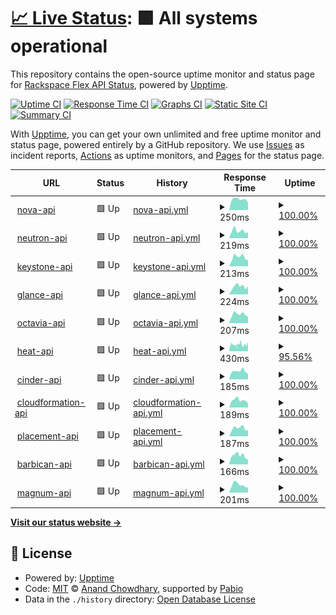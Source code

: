 # [📈 Live Status](https://status.api.dfw3.rackspacecloud.com/): <!--live status--> **🟩 All systems operational**

This repository contains the open-source uptime monitor and status page for [Rackspace Flex API Status](https://status.api.dfw3.rackspacecloud.com/), powered by [Upptime](https://github.com/upptime/upptime).

[![Uptime CI](https://github.com/the2hill/rs-flex-uptime-dfw/workflows/Uptime%20CI/badge.svg)](https://github.com/the2hill/rs-flex-uptime-dfw/actions?query=workflow%3A%22Uptime+CI%22)
[![Response Time CI](https://github.com/the2hill/rs-flex-uptime-dfw/workflows/Response%20Time%20CI/badge.svg)](https://github.com/the2hill/rs-flex-uptime-dfw/actions?query=workflow%3A%22Response+Time+CI%22)
[![Graphs CI](https://github.com/the2hill/rs-flex-uptime-dfw/workflows/Graphs%20CI/badge.svg)](https://github.com/the2hill/rs-flex-uptime-dfw/actions?query=workflow%3A%22Graphs+CI%22)
[![Static Site CI](https://github.com/the2hill/rs-flex-uptime-dfw/workflows/Static%20Site%20CI/badge.svg)](https://github.com/the2hill/rs-flex-uptime-dfw/actions?query=workflow%3A%22Static+Site+CI%22)
[![Summary CI](https://github.com/the2hill/rs-flex-uptime-dfw/workflows/Summary%20CI/badge.svg)](https://github.com/the2hill/rs-flex-uptime-dfw/actions?query=workflow%3A%22Summary+CI%22)

With [Upptime](https://upptime.js.org), you can get your own unlimited and free uptime monitor and status page, powered entirely by a GitHub repository. We use [Issues](https://github.com/the2hill/rs-flex-uptime-dfw/issues) as incident reports, [Actions](https://github.com/the2hill/rs-flex-uptime-dfw/actions) as uptime monitors, and [Pages](https://status.api.dfw3.rackspacecloud.com/) for the status page.

<!--start: status pages-->
<!-- This summary is generated by Upptime (https://github.com/upptime/upptime) -->
<!-- Do not edit this manually, your changes will be overwritten -->
<!-- prettier-ignore -->
| URL | Status | History | Response Time | Uptime |
| --- | ------ | ------- | ------------- | ------ |
| <img alt="" src="https://icons.duckduckgo.com/ip3/nova.api.dfw3.rackspacecloud.com.ico" height="13"> [nova-api](https://nova.api.dfw3.rackspacecloud.com) | 🟩 Up | [nova-api.yml](https://github.com/the2hill/rs-flex-uptime-dfw/commits/HEAD/history/nova-api.yml) | <details><summary><img alt="Response time graph" src="./graphs/nova-api/response-time-week.png" height="20"> 250ms</summary><br><a href="https://status.api.dfw3.rackspacecloud.com/history/nova-api"><img alt="Response time 283" src="https://img.shields.io/endpoint?url=https%3A%2F%2Fraw.githubusercontent.com%2Fthe2hill%2Frs-flex-uptime-dfw%2FHEAD%2Fapi%2Fnova-api%2Fresponse-time.json"></a><br><a href="https://status.api.dfw3.rackspacecloud.com/history/nova-api"><img alt="24-hour response time 0" src="https://img.shields.io/endpoint?url=https%3A%2F%2Fraw.githubusercontent.com%2Fthe2hill%2Frs-flex-uptime-dfw%2FHEAD%2Fapi%2Fnova-api%2Fresponse-time-day.json"></a><br><a href="https://status.api.dfw3.rackspacecloud.com/history/nova-api"><img alt="7-day response time 250" src="https://img.shields.io/endpoint?url=https%3A%2F%2Fraw.githubusercontent.com%2Fthe2hill%2Frs-flex-uptime-dfw%2FHEAD%2Fapi%2Fnova-api%2Fresponse-time-week.json"></a><br><a href="https://status.api.dfw3.rackspacecloud.com/history/nova-api"><img alt="30-day response time 247" src="https://img.shields.io/endpoint?url=https%3A%2F%2Fraw.githubusercontent.com%2Fthe2hill%2Frs-flex-uptime-dfw%2FHEAD%2Fapi%2Fnova-api%2Fresponse-time-month.json"></a><br><a href="https://status.api.dfw3.rackspacecloud.com/history/nova-api"><img alt="1-year response time 283" src="https://img.shields.io/endpoint?url=https%3A%2F%2Fraw.githubusercontent.com%2Fthe2hill%2Frs-flex-uptime-dfw%2FHEAD%2Fapi%2Fnova-api%2Fresponse-time-year.json"></a></details> | <details><summary><a href="https://status.api.dfw3.rackspacecloud.com/history/nova-api">100.00%</a></summary><a href="https://status.api.dfw3.rackspacecloud.com/history/nova-api"><img alt="All-time uptime 99.94%" src="https://img.shields.io/endpoint?url=https%3A%2F%2Fraw.githubusercontent.com%2Fthe2hill%2Frs-flex-uptime-dfw%2FHEAD%2Fapi%2Fnova-api%2Fuptime.json"></a><br><a href="https://status.api.dfw3.rackspacecloud.com/history/nova-api"><img alt="24-hour uptime 100.00%" src="https://img.shields.io/endpoint?url=https%3A%2F%2Fraw.githubusercontent.com%2Fthe2hill%2Frs-flex-uptime-dfw%2FHEAD%2Fapi%2Fnova-api%2Fuptime-day.json"></a><br><a href="https://status.api.dfw3.rackspacecloud.com/history/nova-api"><img alt="7-day uptime 100.00%" src="https://img.shields.io/endpoint?url=https%3A%2F%2Fraw.githubusercontent.com%2Fthe2hill%2Frs-flex-uptime-dfw%2FHEAD%2Fapi%2Fnova-api%2Fuptime-week.json"></a><br><a href="https://status.api.dfw3.rackspacecloud.com/history/nova-api"><img alt="30-day uptime 100.00%" src="https://img.shields.io/endpoint?url=https%3A%2F%2Fraw.githubusercontent.com%2Fthe2hill%2Frs-flex-uptime-dfw%2FHEAD%2Fapi%2Fnova-api%2Fuptime-month.json"></a><br><a href="https://status.api.dfw3.rackspacecloud.com/history/nova-api"><img alt="1-year uptime 99.94%" src="https://img.shields.io/endpoint?url=https%3A%2F%2Fraw.githubusercontent.com%2Fthe2hill%2Frs-flex-uptime-dfw%2FHEAD%2Fapi%2Fnova-api%2Fuptime-year.json"></a></details>
| <img alt="" src="https://icons.duckduckgo.com/ip3/neutron.api.dfw3.rackspacecloud.com.ico" height="13"> [neutron-api](https://neutron.api.dfw3.rackspacecloud.com) | 🟩 Up | [neutron-api.yml](https://github.com/the2hill/rs-flex-uptime-dfw/commits/HEAD/history/neutron-api.yml) | <details><summary><img alt="Response time graph" src="./graphs/neutron-api/response-time-week.png" height="20"> 219ms</summary><br><a href="https://status.api.dfw3.rackspacecloud.com/history/neutron-api"><img alt="Response time 261" src="https://img.shields.io/endpoint?url=https%3A%2F%2Fraw.githubusercontent.com%2Fthe2hill%2Frs-flex-uptime-dfw%2FHEAD%2Fapi%2Fneutron-api%2Fresponse-time.json"></a><br><a href="https://status.api.dfw3.rackspacecloud.com/history/neutron-api"><img alt="24-hour response time 165" src="https://img.shields.io/endpoint?url=https%3A%2F%2Fraw.githubusercontent.com%2Fthe2hill%2Frs-flex-uptime-dfw%2FHEAD%2Fapi%2Fneutron-api%2Fresponse-time-day.json"></a><br><a href="https://status.api.dfw3.rackspacecloud.com/history/neutron-api"><img alt="7-day response time 219" src="https://img.shields.io/endpoint?url=https%3A%2F%2Fraw.githubusercontent.com%2Fthe2hill%2Frs-flex-uptime-dfw%2FHEAD%2Fapi%2Fneutron-api%2Fresponse-time-week.json"></a><br><a href="https://status.api.dfw3.rackspacecloud.com/history/neutron-api"><img alt="30-day response time 313" src="https://img.shields.io/endpoint?url=https%3A%2F%2Fraw.githubusercontent.com%2Fthe2hill%2Frs-flex-uptime-dfw%2FHEAD%2Fapi%2Fneutron-api%2Fresponse-time-month.json"></a><br><a href="https://status.api.dfw3.rackspacecloud.com/history/neutron-api"><img alt="1-year response time 261" src="https://img.shields.io/endpoint?url=https%3A%2F%2Fraw.githubusercontent.com%2Fthe2hill%2Frs-flex-uptime-dfw%2FHEAD%2Fapi%2Fneutron-api%2Fresponse-time-year.json"></a></details> | <details><summary><a href="https://status.api.dfw3.rackspacecloud.com/history/neutron-api">100.00%</a></summary><a href="https://status.api.dfw3.rackspacecloud.com/history/neutron-api"><img alt="All-time uptime 99.83%" src="https://img.shields.io/endpoint?url=https%3A%2F%2Fraw.githubusercontent.com%2Fthe2hill%2Frs-flex-uptime-dfw%2FHEAD%2Fapi%2Fneutron-api%2Fuptime.json"></a><br><a href="https://status.api.dfw3.rackspacecloud.com/history/neutron-api"><img alt="24-hour uptime 100.00%" src="https://img.shields.io/endpoint?url=https%3A%2F%2Fraw.githubusercontent.com%2Fthe2hill%2Frs-flex-uptime-dfw%2FHEAD%2Fapi%2Fneutron-api%2Fuptime-day.json"></a><br><a href="https://status.api.dfw3.rackspacecloud.com/history/neutron-api"><img alt="7-day uptime 100.00%" src="https://img.shields.io/endpoint?url=https%3A%2F%2Fraw.githubusercontent.com%2Fthe2hill%2Frs-flex-uptime-dfw%2FHEAD%2Fapi%2Fneutron-api%2Fuptime-week.json"></a><br><a href="https://status.api.dfw3.rackspacecloud.com/history/neutron-api"><img alt="30-day uptime 99.52%" src="https://img.shields.io/endpoint?url=https%3A%2F%2Fraw.githubusercontent.com%2Fthe2hill%2Frs-flex-uptime-dfw%2FHEAD%2Fapi%2Fneutron-api%2Fuptime-month.json"></a><br><a href="https://status.api.dfw3.rackspacecloud.com/history/neutron-api"><img alt="1-year uptime 99.83%" src="https://img.shields.io/endpoint?url=https%3A%2F%2Fraw.githubusercontent.com%2Fthe2hill%2Frs-flex-uptime-dfw%2FHEAD%2Fapi%2Fneutron-api%2Fuptime-year.json"></a></details>
| <img alt="" src="https://icons.duckduckgo.com/ip3/keystone.api.dfw3.rackspacecloud.com.ico" height="13"> [keystone-api](https://keystone.api.dfw3.rackspacecloud.com/v3) | 🟩 Up | [keystone-api.yml](https://github.com/the2hill/rs-flex-uptime-dfw/commits/HEAD/history/keystone-api.yml) | <details><summary><img alt="Response time graph" src="./graphs/keystone-api/response-time-week.png" height="20"> 213ms</summary><br><a href="https://status.api.dfw3.rackspacecloud.com/history/keystone-api"><img alt="Response time 262" src="https://img.shields.io/endpoint?url=https%3A%2F%2Fraw.githubusercontent.com%2Fthe2hill%2Frs-flex-uptime-dfw%2FHEAD%2Fapi%2Fkeystone-api%2Fresponse-time.json"></a><br><a href="https://status.api.dfw3.rackspacecloud.com/history/keystone-api"><img alt="24-hour response time 146" src="https://img.shields.io/endpoint?url=https%3A%2F%2Fraw.githubusercontent.com%2Fthe2hill%2Frs-flex-uptime-dfw%2FHEAD%2Fapi%2Fkeystone-api%2Fresponse-time-day.json"></a><br><a href="https://status.api.dfw3.rackspacecloud.com/history/keystone-api"><img alt="7-day response time 213" src="https://img.shields.io/endpoint?url=https%3A%2F%2Fraw.githubusercontent.com%2Fthe2hill%2Frs-flex-uptime-dfw%2FHEAD%2Fapi%2Fkeystone-api%2Fresponse-time-week.json"></a><br><a href="https://status.api.dfw3.rackspacecloud.com/history/keystone-api"><img alt="30-day response time 210" src="https://img.shields.io/endpoint?url=https%3A%2F%2Fraw.githubusercontent.com%2Fthe2hill%2Frs-flex-uptime-dfw%2FHEAD%2Fapi%2Fkeystone-api%2Fresponse-time-month.json"></a><br><a href="https://status.api.dfw3.rackspacecloud.com/history/keystone-api"><img alt="1-year response time 262" src="https://img.shields.io/endpoint?url=https%3A%2F%2Fraw.githubusercontent.com%2Fthe2hill%2Frs-flex-uptime-dfw%2FHEAD%2Fapi%2Fkeystone-api%2Fresponse-time-year.json"></a></details> | <details><summary><a href="https://status.api.dfw3.rackspacecloud.com/history/keystone-api">100.00%</a></summary><a href="https://status.api.dfw3.rackspacecloud.com/history/keystone-api"><img alt="All-time uptime 99.96%" src="https://img.shields.io/endpoint?url=https%3A%2F%2Fraw.githubusercontent.com%2Fthe2hill%2Frs-flex-uptime-dfw%2FHEAD%2Fapi%2Fkeystone-api%2Fuptime.json"></a><br><a href="https://status.api.dfw3.rackspacecloud.com/history/keystone-api"><img alt="24-hour uptime 100.00%" src="https://img.shields.io/endpoint?url=https%3A%2F%2Fraw.githubusercontent.com%2Fthe2hill%2Frs-flex-uptime-dfw%2FHEAD%2Fapi%2Fkeystone-api%2Fuptime-day.json"></a><br><a href="https://status.api.dfw3.rackspacecloud.com/history/keystone-api"><img alt="7-day uptime 100.00%" src="https://img.shields.io/endpoint?url=https%3A%2F%2Fraw.githubusercontent.com%2Fthe2hill%2Frs-flex-uptime-dfw%2FHEAD%2Fapi%2Fkeystone-api%2Fuptime-week.json"></a><br><a href="https://status.api.dfw3.rackspacecloud.com/history/keystone-api"><img alt="30-day uptime 100.00%" src="https://img.shields.io/endpoint?url=https%3A%2F%2Fraw.githubusercontent.com%2Fthe2hill%2Frs-flex-uptime-dfw%2FHEAD%2Fapi%2Fkeystone-api%2Fuptime-month.json"></a><br><a href="https://status.api.dfw3.rackspacecloud.com/history/keystone-api"><img alt="1-year uptime 99.96%" src="https://img.shields.io/endpoint?url=https%3A%2F%2Fraw.githubusercontent.com%2Fthe2hill%2Frs-flex-uptime-dfw%2FHEAD%2Fapi%2Fkeystone-api%2Fuptime-year.json"></a></details>
| <img alt="" src="https://icons.duckduckgo.com/ip3/glance.api.dfw3.rackspacecloud.com.ico" height="13"> [glance-api](https://glance.api.dfw3.rackspacecloud.com) | 🟩 Up | [glance-api.yml](https://github.com/the2hill/rs-flex-uptime-dfw/commits/HEAD/history/glance-api.yml) | <details><summary><img alt="Response time graph" src="./graphs/glance-api/response-time-week.png" height="20"> 224ms</summary><br><a href="https://status.api.dfw3.rackspacecloud.com/history/glance-api"><img alt="Response time 265" src="https://img.shields.io/endpoint?url=https%3A%2F%2Fraw.githubusercontent.com%2Fthe2hill%2Frs-flex-uptime-dfw%2FHEAD%2Fapi%2Fglance-api%2Fresponse-time.json"></a><br><a href="https://status.api.dfw3.rackspacecloud.com/history/glance-api"><img alt="24-hour response time 178" src="https://img.shields.io/endpoint?url=https%3A%2F%2Fraw.githubusercontent.com%2Fthe2hill%2Frs-flex-uptime-dfw%2FHEAD%2Fapi%2Fglance-api%2Fresponse-time-day.json"></a><br><a href="https://status.api.dfw3.rackspacecloud.com/history/glance-api"><img alt="7-day response time 224" src="https://img.shields.io/endpoint?url=https%3A%2F%2Fraw.githubusercontent.com%2Fthe2hill%2Frs-flex-uptime-dfw%2FHEAD%2Fapi%2Fglance-api%2Fresponse-time-week.json"></a><br><a href="https://status.api.dfw3.rackspacecloud.com/history/glance-api"><img alt="30-day response time 216" src="https://img.shields.io/endpoint?url=https%3A%2F%2Fraw.githubusercontent.com%2Fthe2hill%2Frs-flex-uptime-dfw%2FHEAD%2Fapi%2Fglance-api%2Fresponse-time-month.json"></a><br><a href="https://status.api.dfw3.rackspacecloud.com/history/glance-api"><img alt="1-year response time 265" src="https://img.shields.io/endpoint?url=https%3A%2F%2Fraw.githubusercontent.com%2Fthe2hill%2Frs-flex-uptime-dfw%2FHEAD%2Fapi%2Fglance-api%2Fresponse-time-year.json"></a></details> | <details><summary><a href="https://status.api.dfw3.rackspacecloud.com/history/glance-api">100.00%</a></summary><a href="https://status.api.dfw3.rackspacecloud.com/history/glance-api"><img alt="All-time uptime 99.94%" src="https://img.shields.io/endpoint?url=https%3A%2F%2Fraw.githubusercontent.com%2Fthe2hill%2Frs-flex-uptime-dfw%2FHEAD%2Fapi%2Fglance-api%2Fuptime.json"></a><br><a href="https://status.api.dfw3.rackspacecloud.com/history/glance-api"><img alt="24-hour uptime 100.00%" src="https://img.shields.io/endpoint?url=https%3A%2F%2Fraw.githubusercontent.com%2Fthe2hill%2Frs-flex-uptime-dfw%2FHEAD%2Fapi%2Fglance-api%2Fuptime-day.json"></a><br><a href="https://status.api.dfw3.rackspacecloud.com/history/glance-api"><img alt="7-day uptime 100.00%" src="https://img.shields.io/endpoint?url=https%3A%2F%2Fraw.githubusercontent.com%2Fthe2hill%2Frs-flex-uptime-dfw%2FHEAD%2Fapi%2Fglance-api%2Fuptime-week.json"></a><br><a href="https://status.api.dfw3.rackspacecloud.com/history/glance-api"><img alt="30-day uptime 100.00%" src="https://img.shields.io/endpoint?url=https%3A%2F%2Fraw.githubusercontent.com%2Fthe2hill%2Frs-flex-uptime-dfw%2FHEAD%2Fapi%2Fglance-api%2Fuptime-month.json"></a><br><a href="https://status.api.dfw3.rackspacecloud.com/history/glance-api"><img alt="1-year uptime 99.94%" src="https://img.shields.io/endpoint?url=https%3A%2F%2Fraw.githubusercontent.com%2Fthe2hill%2Frs-flex-uptime-dfw%2FHEAD%2Fapi%2Fglance-api%2Fuptime-year.json"></a></details>
| <img alt="" src="https://icons.duckduckgo.com/ip3/octavia.api.dfw3.rackspacecloud.com.ico" height="13"> [octavia-api](https://octavia.api.dfw3.rackspacecloud.com) | 🟩 Up | [octavia-api.yml](https://github.com/the2hill/rs-flex-uptime-dfw/commits/HEAD/history/octavia-api.yml) | <details><summary><img alt="Response time graph" src="./graphs/octavia-api/response-time-week.png" height="20"> 207ms</summary><br><a href="https://status.api.dfw3.rackspacecloud.com/history/octavia-api"><img alt="Response time 273" src="https://img.shields.io/endpoint?url=https%3A%2F%2Fraw.githubusercontent.com%2Fthe2hill%2Frs-flex-uptime-dfw%2FHEAD%2Fapi%2Foctavia-api%2Fresponse-time.json"></a><br><a href="https://status.api.dfw3.rackspacecloud.com/history/octavia-api"><img alt="24-hour response time 159" src="https://img.shields.io/endpoint?url=https%3A%2F%2Fraw.githubusercontent.com%2Fthe2hill%2Frs-flex-uptime-dfw%2FHEAD%2Fapi%2Foctavia-api%2Fresponse-time-day.json"></a><br><a href="https://status.api.dfw3.rackspacecloud.com/history/octavia-api"><img alt="7-day response time 207" src="https://img.shields.io/endpoint?url=https%3A%2F%2Fraw.githubusercontent.com%2Fthe2hill%2Frs-flex-uptime-dfw%2FHEAD%2Fapi%2Foctavia-api%2Fresponse-time-week.json"></a><br><a href="https://status.api.dfw3.rackspacecloud.com/history/octavia-api"><img alt="30-day response time 197" src="https://img.shields.io/endpoint?url=https%3A%2F%2Fraw.githubusercontent.com%2Fthe2hill%2Frs-flex-uptime-dfw%2FHEAD%2Fapi%2Foctavia-api%2Fresponse-time-month.json"></a><br><a href="https://status.api.dfw3.rackspacecloud.com/history/octavia-api"><img alt="1-year response time 273" src="https://img.shields.io/endpoint?url=https%3A%2F%2Fraw.githubusercontent.com%2Fthe2hill%2Frs-flex-uptime-dfw%2FHEAD%2Fapi%2Foctavia-api%2Fresponse-time-year.json"></a></details> | <details><summary><a href="https://status.api.dfw3.rackspacecloud.com/history/octavia-api">100.00%</a></summary><a href="https://status.api.dfw3.rackspacecloud.com/history/octavia-api"><img alt="All-time uptime 99.96%" src="https://img.shields.io/endpoint?url=https%3A%2F%2Fraw.githubusercontent.com%2Fthe2hill%2Frs-flex-uptime-dfw%2FHEAD%2Fapi%2Foctavia-api%2Fuptime.json"></a><br><a href="https://status.api.dfw3.rackspacecloud.com/history/octavia-api"><img alt="24-hour uptime 100.00%" src="https://img.shields.io/endpoint?url=https%3A%2F%2Fraw.githubusercontent.com%2Fthe2hill%2Frs-flex-uptime-dfw%2FHEAD%2Fapi%2Foctavia-api%2Fuptime-day.json"></a><br><a href="https://status.api.dfw3.rackspacecloud.com/history/octavia-api"><img alt="7-day uptime 100.00%" src="https://img.shields.io/endpoint?url=https%3A%2F%2Fraw.githubusercontent.com%2Fthe2hill%2Frs-flex-uptime-dfw%2FHEAD%2Fapi%2Foctavia-api%2Fuptime-week.json"></a><br><a href="https://status.api.dfw3.rackspacecloud.com/history/octavia-api"><img alt="30-day uptime 100.00%" src="https://img.shields.io/endpoint?url=https%3A%2F%2Fraw.githubusercontent.com%2Fthe2hill%2Frs-flex-uptime-dfw%2FHEAD%2Fapi%2Foctavia-api%2Fuptime-month.json"></a><br><a href="https://status.api.dfw3.rackspacecloud.com/history/octavia-api"><img alt="1-year uptime 99.96%" src="https://img.shields.io/endpoint?url=https%3A%2F%2Fraw.githubusercontent.com%2Fthe2hill%2Frs-flex-uptime-dfw%2FHEAD%2Fapi%2Foctavia-api%2Fuptime-year.json"></a></details>
| <img alt="" src="https://icons.duckduckgo.com/ip3/heat.api.dfw3.rackspacecloud.com.ico" height="13"> [heat-api](https://heat.api.dfw3.rackspacecloud.com) | 🟩 Up | [heat-api.yml](https://github.com/the2hill/rs-flex-uptime-dfw/commits/HEAD/history/heat-api.yml) | <details><summary><img alt="Response time graph" src="./graphs/heat-api/response-time-week.png" height="20"> 430ms</summary><br><a href="https://status.api.dfw3.rackspacecloud.com/history/heat-api"><img alt="Response time 273" src="https://img.shields.io/endpoint?url=https%3A%2F%2Fraw.githubusercontent.com%2Fthe2hill%2Frs-flex-uptime-dfw%2FHEAD%2Fapi%2Fheat-api%2Fresponse-time.json"></a><br><a href="https://status.api.dfw3.rackspacecloud.com/history/heat-api"><img alt="24-hour response time 719" src="https://img.shields.io/endpoint?url=https%3A%2F%2Fraw.githubusercontent.com%2Fthe2hill%2Frs-flex-uptime-dfw%2FHEAD%2Fapi%2Fheat-api%2Fresponse-time-day.json"></a><br><a href="https://status.api.dfw3.rackspacecloud.com/history/heat-api"><img alt="7-day response time 430" src="https://img.shields.io/endpoint?url=https%3A%2F%2Fraw.githubusercontent.com%2Fthe2hill%2Frs-flex-uptime-dfw%2FHEAD%2Fapi%2Fheat-api%2Fresponse-time-week.json"></a><br><a href="https://status.api.dfw3.rackspacecloud.com/history/heat-api"><img alt="30-day response time 470" src="https://img.shields.io/endpoint?url=https%3A%2F%2Fraw.githubusercontent.com%2Fthe2hill%2Frs-flex-uptime-dfw%2FHEAD%2Fapi%2Fheat-api%2Fresponse-time-month.json"></a><br><a href="https://status.api.dfw3.rackspacecloud.com/history/heat-api"><img alt="1-year response time 273" src="https://img.shields.io/endpoint?url=https%3A%2F%2Fraw.githubusercontent.com%2Fthe2hill%2Frs-flex-uptime-dfw%2FHEAD%2Fapi%2Fheat-api%2Fresponse-time-year.json"></a></details> | <details><summary><a href="https://status.api.dfw3.rackspacecloud.com/history/heat-api">95.56%</a></summary><a href="https://status.api.dfw3.rackspacecloud.com/history/heat-api"><img alt="All-time uptime 99.43%" src="https://img.shields.io/endpoint?url=https%3A%2F%2Fraw.githubusercontent.com%2Fthe2hill%2Frs-flex-uptime-dfw%2FHEAD%2Fapi%2Fheat-api%2Fuptime.json"></a><br><a href="https://status.api.dfw3.rackspacecloud.com/history/heat-api"><img alt="24-hour uptime 81.85%" src="https://img.shields.io/endpoint?url=https%3A%2F%2Fraw.githubusercontent.com%2Fthe2hill%2Frs-flex-uptime-dfw%2FHEAD%2Fapi%2Fheat-api%2Fuptime-day.json"></a><br><a href="https://status.api.dfw3.rackspacecloud.com/history/heat-api"><img alt="7-day uptime 95.56%" src="https://img.shields.io/endpoint?url=https%3A%2F%2Fraw.githubusercontent.com%2Fthe2hill%2Frs-flex-uptime-dfw%2FHEAD%2Fapi%2Fheat-api%2Fuptime-week.json"></a><br><a href="https://status.api.dfw3.rackspacecloud.com/history/heat-api"><img alt="30-day uptime 98.08%" src="https://img.shields.io/endpoint?url=https%3A%2F%2Fraw.githubusercontent.com%2Fthe2hill%2Frs-flex-uptime-dfw%2FHEAD%2Fapi%2Fheat-api%2Fuptime-month.json"></a><br><a href="https://status.api.dfw3.rackspacecloud.com/history/heat-api"><img alt="1-year uptime 99.43%" src="https://img.shields.io/endpoint?url=https%3A%2F%2Fraw.githubusercontent.com%2Fthe2hill%2Frs-flex-uptime-dfw%2FHEAD%2Fapi%2Fheat-api%2Fuptime-year.json"></a></details>
| <img alt="" src="https://icons.duckduckgo.com/ip3/cinder.api.dfw3.rackspacecloud.com.ico" height="13"> [cinder-api](https://cinder.api.dfw3.rackspacecloud.com) | 🟩 Up | [cinder-api.yml](https://github.com/the2hill/rs-flex-uptime-dfw/commits/HEAD/history/cinder-api.yml) | <details><summary><img alt="Response time graph" src="./graphs/cinder-api/response-time-week.png" height="20"> 185ms</summary><br><a href="https://status.api.dfw3.rackspacecloud.com/history/cinder-api"><img alt="Response time 263" src="https://img.shields.io/endpoint?url=https%3A%2F%2Fraw.githubusercontent.com%2Fthe2hill%2Frs-flex-uptime-dfw%2FHEAD%2Fapi%2Fcinder-api%2Fresponse-time.json"></a><br><a href="https://status.api.dfw3.rackspacecloud.com/history/cinder-api"><img alt="24-hour response time 146" src="https://img.shields.io/endpoint?url=https%3A%2F%2Fraw.githubusercontent.com%2Fthe2hill%2Frs-flex-uptime-dfw%2FHEAD%2Fapi%2Fcinder-api%2Fresponse-time-day.json"></a><br><a href="https://status.api.dfw3.rackspacecloud.com/history/cinder-api"><img alt="7-day response time 185" src="https://img.shields.io/endpoint?url=https%3A%2F%2Fraw.githubusercontent.com%2Fthe2hill%2Frs-flex-uptime-dfw%2FHEAD%2Fapi%2Fcinder-api%2Fresponse-time-week.json"></a><br><a href="https://status.api.dfw3.rackspacecloud.com/history/cinder-api"><img alt="30-day response time 206" src="https://img.shields.io/endpoint?url=https%3A%2F%2Fraw.githubusercontent.com%2Fthe2hill%2Frs-flex-uptime-dfw%2FHEAD%2Fapi%2Fcinder-api%2Fresponse-time-month.json"></a><br><a href="https://status.api.dfw3.rackspacecloud.com/history/cinder-api"><img alt="1-year response time 263" src="https://img.shields.io/endpoint?url=https%3A%2F%2Fraw.githubusercontent.com%2Fthe2hill%2Frs-flex-uptime-dfw%2FHEAD%2Fapi%2Fcinder-api%2Fresponse-time-year.json"></a></details> | <details><summary><a href="https://status.api.dfw3.rackspacecloud.com/history/cinder-api">100.00%</a></summary><a href="https://status.api.dfw3.rackspacecloud.com/history/cinder-api"><img alt="All-time uptime 99.96%" src="https://img.shields.io/endpoint?url=https%3A%2F%2Fraw.githubusercontent.com%2Fthe2hill%2Frs-flex-uptime-dfw%2FHEAD%2Fapi%2Fcinder-api%2Fuptime.json"></a><br><a href="https://status.api.dfw3.rackspacecloud.com/history/cinder-api"><img alt="24-hour uptime 100.00%" src="https://img.shields.io/endpoint?url=https%3A%2F%2Fraw.githubusercontent.com%2Fthe2hill%2Frs-flex-uptime-dfw%2FHEAD%2Fapi%2Fcinder-api%2Fuptime-day.json"></a><br><a href="https://status.api.dfw3.rackspacecloud.com/history/cinder-api"><img alt="7-day uptime 100.00%" src="https://img.shields.io/endpoint?url=https%3A%2F%2Fraw.githubusercontent.com%2Fthe2hill%2Frs-flex-uptime-dfw%2FHEAD%2Fapi%2Fcinder-api%2Fuptime-week.json"></a><br><a href="https://status.api.dfw3.rackspacecloud.com/history/cinder-api"><img alt="30-day uptime 100.00%" src="https://img.shields.io/endpoint?url=https%3A%2F%2Fraw.githubusercontent.com%2Fthe2hill%2Frs-flex-uptime-dfw%2FHEAD%2Fapi%2Fcinder-api%2Fuptime-month.json"></a><br><a href="https://status.api.dfw3.rackspacecloud.com/history/cinder-api"><img alt="1-year uptime 99.96%" src="https://img.shields.io/endpoint?url=https%3A%2F%2Fraw.githubusercontent.com%2Fthe2hill%2Frs-flex-uptime-dfw%2FHEAD%2Fapi%2Fcinder-api%2Fuptime-year.json"></a></details>
| <img alt="" src="https://icons.duckduckgo.com/ip3/cloudformation.api.dfw3.rackspacecloud.com.ico" height="13"> [cloudformation-api](https://cloudformation.api.dfw3.rackspacecloud.com) | 🟩 Up | [cloudformation-api.yml](https://github.com/the2hill/rs-flex-uptime-dfw/commits/HEAD/history/cloudformation-api.yml) | <details><summary><img alt="Response time graph" src="./graphs/cloudformation-api/response-time-week.png" height="20"> 189ms</summary><br><a href="https://status.api.dfw3.rackspacecloud.com/history/cloudformation-api"><img alt="Response time 238" src="https://img.shields.io/endpoint?url=https%3A%2F%2Fraw.githubusercontent.com%2Fthe2hill%2Frs-flex-uptime-dfw%2FHEAD%2Fapi%2Fcloudformation-api%2Fresponse-time.json"></a><br><a href="https://status.api.dfw3.rackspacecloud.com/history/cloudformation-api"><img alt="24-hour response time 123" src="https://img.shields.io/endpoint?url=https%3A%2F%2Fraw.githubusercontent.com%2Fthe2hill%2Frs-flex-uptime-dfw%2FHEAD%2Fapi%2Fcloudformation-api%2Fresponse-time-day.json"></a><br><a href="https://status.api.dfw3.rackspacecloud.com/history/cloudformation-api"><img alt="7-day response time 189" src="https://img.shields.io/endpoint?url=https%3A%2F%2Fraw.githubusercontent.com%2Fthe2hill%2Frs-flex-uptime-dfw%2FHEAD%2Fapi%2Fcloudformation-api%2Fresponse-time-week.json"></a><br><a href="https://status.api.dfw3.rackspacecloud.com/history/cloudformation-api"><img alt="30-day response time 186" src="https://img.shields.io/endpoint?url=https%3A%2F%2Fraw.githubusercontent.com%2Fthe2hill%2Frs-flex-uptime-dfw%2FHEAD%2Fapi%2Fcloudformation-api%2Fresponse-time-month.json"></a><br><a href="https://status.api.dfw3.rackspacecloud.com/history/cloudformation-api"><img alt="1-year response time 238" src="https://img.shields.io/endpoint?url=https%3A%2F%2Fraw.githubusercontent.com%2Fthe2hill%2Frs-flex-uptime-dfw%2FHEAD%2Fapi%2Fcloudformation-api%2Fresponse-time-year.json"></a></details> | <details><summary><a href="https://status.api.dfw3.rackspacecloud.com/history/cloudformation-api">100.00%</a></summary><a href="https://status.api.dfw3.rackspacecloud.com/history/cloudformation-api"><img alt="All-time uptime 99.96%" src="https://img.shields.io/endpoint?url=https%3A%2F%2Fraw.githubusercontent.com%2Fthe2hill%2Frs-flex-uptime-dfw%2FHEAD%2Fapi%2Fcloudformation-api%2Fuptime.json"></a><br><a href="https://status.api.dfw3.rackspacecloud.com/history/cloudformation-api"><img alt="24-hour uptime 100.00%" src="https://img.shields.io/endpoint?url=https%3A%2F%2Fraw.githubusercontent.com%2Fthe2hill%2Frs-flex-uptime-dfw%2FHEAD%2Fapi%2Fcloudformation-api%2Fuptime-day.json"></a><br><a href="https://status.api.dfw3.rackspacecloud.com/history/cloudformation-api"><img alt="7-day uptime 100.00%" src="https://img.shields.io/endpoint?url=https%3A%2F%2Fraw.githubusercontent.com%2Fthe2hill%2Frs-flex-uptime-dfw%2FHEAD%2Fapi%2Fcloudformation-api%2Fuptime-week.json"></a><br><a href="https://status.api.dfw3.rackspacecloud.com/history/cloudformation-api"><img alt="30-day uptime 100.00%" src="https://img.shields.io/endpoint?url=https%3A%2F%2Fraw.githubusercontent.com%2Fthe2hill%2Frs-flex-uptime-dfw%2FHEAD%2Fapi%2Fcloudformation-api%2Fuptime-month.json"></a><br><a href="https://status.api.dfw3.rackspacecloud.com/history/cloudformation-api"><img alt="1-year uptime 99.96%" src="https://img.shields.io/endpoint?url=https%3A%2F%2Fraw.githubusercontent.com%2Fthe2hill%2Frs-flex-uptime-dfw%2FHEAD%2Fapi%2Fcloudformation-api%2Fuptime-year.json"></a></details>
| <img alt="" src="https://icons.duckduckgo.com/ip3/placement.api.dfw3.rackspacecloud.com.ico" height="13"> [placement-api](https://placement.api.dfw3.rackspacecloud.com) | 🟩 Up | [placement-api.yml](https://github.com/the2hill/rs-flex-uptime-dfw/commits/HEAD/history/placement-api.yml) | <details><summary><img alt="Response time graph" src="./graphs/placement-api/response-time-week.png" height="20"> 187ms</summary><br><a href="https://status.api.dfw3.rackspacecloud.com/history/placement-api"><img alt="Response time 250" src="https://img.shields.io/endpoint?url=https%3A%2F%2Fraw.githubusercontent.com%2Fthe2hill%2Frs-flex-uptime-dfw%2FHEAD%2Fapi%2Fplacement-api%2Fresponse-time.json"></a><br><a href="https://status.api.dfw3.rackspacecloud.com/history/placement-api"><img alt="24-hour response time 123" src="https://img.shields.io/endpoint?url=https%3A%2F%2Fraw.githubusercontent.com%2Fthe2hill%2Frs-flex-uptime-dfw%2FHEAD%2Fapi%2Fplacement-api%2Fresponse-time-day.json"></a><br><a href="https://status.api.dfw3.rackspacecloud.com/history/placement-api"><img alt="7-day response time 187" src="https://img.shields.io/endpoint?url=https%3A%2F%2Fraw.githubusercontent.com%2Fthe2hill%2Frs-flex-uptime-dfw%2FHEAD%2Fapi%2Fplacement-api%2Fresponse-time-week.json"></a><br><a href="https://status.api.dfw3.rackspacecloud.com/history/placement-api"><img alt="30-day response time 196" src="https://img.shields.io/endpoint?url=https%3A%2F%2Fraw.githubusercontent.com%2Fthe2hill%2Frs-flex-uptime-dfw%2FHEAD%2Fapi%2Fplacement-api%2Fresponse-time-month.json"></a><br><a href="https://status.api.dfw3.rackspacecloud.com/history/placement-api"><img alt="1-year response time 250" src="https://img.shields.io/endpoint?url=https%3A%2F%2Fraw.githubusercontent.com%2Fthe2hill%2Frs-flex-uptime-dfw%2FHEAD%2Fapi%2Fplacement-api%2Fresponse-time-year.json"></a></details> | <details><summary><a href="https://status.api.dfw3.rackspacecloud.com/history/placement-api">100.00%</a></summary><a href="https://status.api.dfw3.rackspacecloud.com/history/placement-api"><img alt="All-time uptime 99.96%" src="https://img.shields.io/endpoint?url=https%3A%2F%2Fraw.githubusercontent.com%2Fthe2hill%2Frs-flex-uptime-dfw%2FHEAD%2Fapi%2Fplacement-api%2Fuptime.json"></a><br><a href="https://status.api.dfw3.rackspacecloud.com/history/placement-api"><img alt="24-hour uptime 100.00%" src="https://img.shields.io/endpoint?url=https%3A%2F%2Fraw.githubusercontent.com%2Fthe2hill%2Frs-flex-uptime-dfw%2FHEAD%2Fapi%2Fplacement-api%2Fuptime-day.json"></a><br><a href="https://status.api.dfw3.rackspacecloud.com/history/placement-api"><img alt="7-day uptime 100.00%" src="https://img.shields.io/endpoint?url=https%3A%2F%2Fraw.githubusercontent.com%2Fthe2hill%2Frs-flex-uptime-dfw%2FHEAD%2Fapi%2Fplacement-api%2Fuptime-week.json"></a><br><a href="https://status.api.dfw3.rackspacecloud.com/history/placement-api"><img alt="30-day uptime 100.00%" src="https://img.shields.io/endpoint?url=https%3A%2F%2Fraw.githubusercontent.com%2Fthe2hill%2Frs-flex-uptime-dfw%2FHEAD%2Fapi%2Fplacement-api%2Fuptime-month.json"></a><br><a href="https://status.api.dfw3.rackspacecloud.com/history/placement-api"><img alt="1-year uptime 99.96%" src="https://img.shields.io/endpoint?url=https%3A%2F%2Fraw.githubusercontent.com%2Fthe2hill%2Frs-flex-uptime-dfw%2FHEAD%2Fapi%2Fplacement-api%2Fuptime-year.json"></a></details>
| <img alt="" src="https://icons.duckduckgo.com/ip3/barbican.api.dfw3.rackspacecloud.com.ico" height="13"> [barbican-api](https://barbican.api.dfw3.rackspacecloud.com) | 🟩 Up | [barbican-api.yml](https://github.com/the2hill/rs-flex-uptime-dfw/commits/HEAD/history/barbican-api.yml) | <details><summary><img alt="Response time graph" src="./graphs/barbican-api/response-time-week.png" height="20"> 166ms</summary><br><a href="https://status.api.dfw3.rackspacecloud.com/history/barbican-api"><img alt="Response time 226" src="https://img.shields.io/endpoint?url=https%3A%2F%2Fraw.githubusercontent.com%2Fthe2hill%2Frs-flex-uptime-dfw%2FHEAD%2Fapi%2Fbarbican-api%2Fresponse-time.json"></a><br><a href="https://status.api.dfw3.rackspacecloud.com/history/barbican-api"><img alt="24-hour response time 138" src="https://img.shields.io/endpoint?url=https%3A%2F%2Fraw.githubusercontent.com%2Fthe2hill%2Frs-flex-uptime-dfw%2FHEAD%2Fapi%2Fbarbican-api%2Fresponse-time-day.json"></a><br><a href="https://status.api.dfw3.rackspacecloud.com/history/barbican-api"><img alt="7-day response time 166" src="https://img.shields.io/endpoint?url=https%3A%2F%2Fraw.githubusercontent.com%2Fthe2hill%2Frs-flex-uptime-dfw%2FHEAD%2Fapi%2Fbarbican-api%2Fresponse-time-week.json"></a><br><a href="https://status.api.dfw3.rackspacecloud.com/history/barbican-api"><img alt="30-day response time 177" src="https://img.shields.io/endpoint?url=https%3A%2F%2Fraw.githubusercontent.com%2Fthe2hill%2Frs-flex-uptime-dfw%2FHEAD%2Fapi%2Fbarbican-api%2Fresponse-time-month.json"></a><br><a href="https://status.api.dfw3.rackspacecloud.com/history/barbican-api"><img alt="1-year response time 226" src="https://img.shields.io/endpoint?url=https%3A%2F%2Fraw.githubusercontent.com%2Fthe2hill%2Frs-flex-uptime-dfw%2FHEAD%2Fapi%2Fbarbican-api%2Fresponse-time-year.json"></a></details> | <details><summary><a href="https://status.api.dfw3.rackspacecloud.com/history/barbican-api">100.00%</a></summary><a href="https://status.api.dfw3.rackspacecloud.com/history/barbican-api"><img alt="All-time uptime 99.96%" src="https://img.shields.io/endpoint?url=https%3A%2F%2Fraw.githubusercontent.com%2Fthe2hill%2Frs-flex-uptime-dfw%2FHEAD%2Fapi%2Fbarbican-api%2Fuptime.json"></a><br><a href="https://status.api.dfw3.rackspacecloud.com/history/barbican-api"><img alt="24-hour uptime 100.00%" src="https://img.shields.io/endpoint?url=https%3A%2F%2Fraw.githubusercontent.com%2Fthe2hill%2Frs-flex-uptime-dfw%2FHEAD%2Fapi%2Fbarbican-api%2Fuptime-day.json"></a><br><a href="https://status.api.dfw3.rackspacecloud.com/history/barbican-api"><img alt="7-day uptime 100.00%" src="https://img.shields.io/endpoint?url=https%3A%2F%2Fraw.githubusercontent.com%2Fthe2hill%2Frs-flex-uptime-dfw%2FHEAD%2Fapi%2Fbarbican-api%2Fuptime-week.json"></a><br><a href="https://status.api.dfw3.rackspacecloud.com/history/barbican-api"><img alt="30-day uptime 100.00%" src="https://img.shields.io/endpoint?url=https%3A%2F%2Fraw.githubusercontent.com%2Fthe2hill%2Frs-flex-uptime-dfw%2FHEAD%2Fapi%2Fbarbican-api%2Fuptime-month.json"></a><br><a href="https://status.api.dfw3.rackspacecloud.com/history/barbican-api"><img alt="1-year uptime 99.96%" src="https://img.shields.io/endpoint?url=https%3A%2F%2Fraw.githubusercontent.com%2Fthe2hill%2Frs-flex-uptime-dfw%2FHEAD%2Fapi%2Fbarbican-api%2Fuptime-year.json"></a></details>
| <img alt="" src="https://icons.duckduckgo.com/ip3/magnum.api.dfw3.rackspacecloud.com.ico" height="13"> [magnum-api](https://magnum.api.dfw3.rackspacecloud.com) | 🟩 Up | [magnum-api.yml](https://github.com/the2hill/rs-flex-uptime-dfw/commits/HEAD/history/magnum-api.yml) | <details><summary><img alt="Response time graph" src="./graphs/magnum-api/response-time-week.png" height="20"> 201ms</summary><br><a href="https://status.api.dfw3.rackspacecloud.com/history/magnum-api"><img alt="Response time 247" src="https://img.shields.io/endpoint?url=https%3A%2F%2Fraw.githubusercontent.com%2Fthe2hill%2Frs-flex-uptime-dfw%2FHEAD%2Fapi%2Fmagnum-api%2Fresponse-time.json"></a><br><a href="https://status.api.dfw3.rackspacecloud.com/history/magnum-api"><img alt="24-hour response time 123" src="https://img.shields.io/endpoint?url=https%3A%2F%2Fraw.githubusercontent.com%2Fthe2hill%2Frs-flex-uptime-dfw%2FHEAD%2Fapi%2Fmagnum-api%2Fresponse-time-day.json"></a><br><a href="https://status.api.dfw3.rackspacecloud.com/history/magnum-api"><img alt="7-day response time 201" src="https://img.shields.io/endpoint?url=https%3A%2F%2Fraw.githubusercontent.com%2Fthe2hill%2Frs-flex-uptime-dfw%2FHEAD%2Fapi%2Fmagnum-api%2Fresponse-time-week.json"></a><br><a href="https://status.api.dfw3.rackspacecloud.com/history/magnum-api"><img alt="30-day response time 176" src="https://img.shields.io/endpoint?url=https%3A%2F%2Fraw.githubusercontent.com%2Fthe2hill%2Frs-flex-uptime-dfw%2FHEAD%2Fapi%2Fmagnum-api%2Fresponse-time-month.json"></a><br><a href="https://status.api.dfw3.rackspacecloud.com/history/magnum-api"><img alt="1-year response time 247" src="https://img.shields.io/endpoint?url=https%3A%2F%2Fraw.githubusercontent.com%2Fthe2hill%2Frs-flex-uptime-dfw%2FHEAD%2Fapi%2Fmagnum-api%2Fresponse-time-year.json"></a></details> | <details><summary><a href="https://status.api.dfw3.rackspacecloud.com/history/magnum-api">100.00%</a></summary><a href="https://status.api.dfw3.rackspacecloud.com/history/magnum-api"><img alt="All-time uptime 99.96%" src="https://img.shields.io/endpoint?url=https%3A%2F%2Fraw.githubusercontent.com%2Fthe2hill%2Frs-flex-uptime-dfw%2FHEAD%2Fapi%2Fmagnum-api%2Fuptime.json"></a><br><a href="https://status.api.dfw3.rackspacecloud.com/history/magnum-api"><img alt="24-hour uptime 100.00%" src="https://img.shields.io/endpoint?url=https%3A%2F%2Fraw.githubusercontent.com%2Fthe2hill%2Frs-flex-uptime-dfw%2FHEAD%2Fapi%2Fmagnum-api%2Fuptime-day.json"></a><br><a href="https://status.api.dfw3.rackspacecloud.com/history/magnum-api"><img alt="7-day uptime 100.00%" src="https://img.shields.io/endpoint?url=https%3A%2F%2Fraw.githubusercontent.com%2Fthe2hill%2Frs-flex-uptime-dfw%2FHEAD%2Fapi%2Fmagnum-api%2Fuptime-week.json"></a><br><a href="https://status.api.dfw3.rackspacecloud.com/history/magnum-api"><img alt="30-day uptime 100.00%" src="https://img.shields.io/endpoint?url=https%3A%2F%2Fraw.githubusercontent.com%2Fthe2hill%2Frs-flex-uptime-dfw%2FHEAD%2Fapi%2Fmagnum-api%2Fuptime-month.json"></a><br><a href="https://status.api.dfw3.rackspacecloud.com/history/magnum-api"><img alt="1-year uptime 99.96%" src="https://img.shields.io/endpoint?url=https%3A%2F%2Fraw.githubusercontent.com%2Fthe2hill%2Frs-flex-uptime-dfw%2FHEAD%2Fapi%2Fmagnum-api%2Fuptime-year.json"></a></details>

<!--end: status pages-->

[**Visit our status website →**](https://status.api.dfw3.rackspacecloud.com/)

## 📄 License

- Powered by: [Upptime](https://github.com/upptime/upptime)
- Code: [MIT](./LICENSE) © [Anand Chowdhary](https://anandchowdhary.com), supported by [Pabio](https://pabio.com)
- Data in the `./history` directory: [Open Database License](https://opendatacommons.org/licenses/odbl/1-0/)
